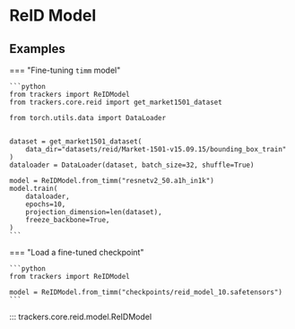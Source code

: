 # ReID Model

## Examples

=== "Fine-tuning `timm` model"

    ```python
    from trackers import ReIDModel
    from trackers.core.reid import get_market1501_dataset

    from torch.utils.data import DataLoader


    dataset = get_market1501_dataset(
        data_dir="datasets/reid/Market-1501-v15.09.15/bounding_box_train"
    )
    dataloader = DataLoader(dataset, batch_size=32, shuffle=True)

    model = ReIDModel.from_timm("resnetv2_50.a1h_in1k")
    model.train(
        dataloader,
        epochs=10,
        projection_dimension=len(dataset),
        freeze_backbone=True,
    )
    ```

=== "Load a fine-tuned checkpoint"

    ```python
    from trackers import ReIDModel

    model = ReIDModel.from_timm("checkpoints/reid_model_10.safetensors")
    ```

::: trackers.core.reid.model.ReIDModel
